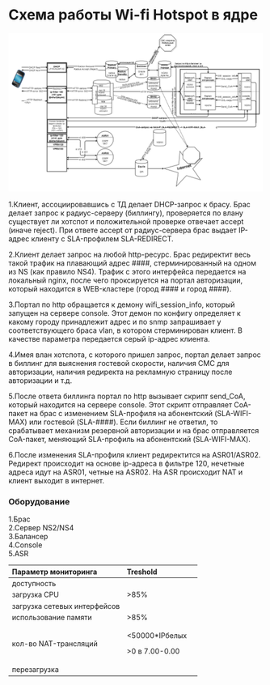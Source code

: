 # Схема работы Wi-fi Hotspot в ядре

![](../../.gitbook/assets/wi-fi-workflow.png)

1.Клиент, ассоциировавшись с ТД делает DHCP-запрос к брасу. Брас делает запрос к радиус-серверу \(биллингу\), проверяется по влану существует ли хотспот  и положительной проверке отвечает accept \(иначе reject\). При ответе accept от радиус-сервера брас выдает IP-адрес клиенту с SLA-профилем SLA-REDIRECT.

2.Клиент делает запрос на любой http-ресурс. Брас редиректит весь такой трафик на плавающий адрес \#\#\#\#, стерминированный на одном из NS \(как правило NS4\). Трафик с этого интерфейса передается на локальный nginx, после чего проксируется на портал авторизации, который находится в  WEB-кластере \(город \#\#\#\# и город \#\#\#\#\).

3.Портал по http обращается к демону wifi\_session\_info, который запущен на сервере console. Этот демон по конфигу определяет к какому городу принадлежит адрес и по snmp запрашивает у соответствующего браса vlan, в котором стерминирован клиент. В качестве параметра передается серый ip-адрес клиента. 

4.Имея влан хотспота, с которого пришел запрос, портал делает запрос в биллинг для выяснения гостевой скорости, наличия СМС для авторизации, наличия редиректа на рекламную страницу после авторизации и т.д.

5.После ответа биллинга портал по http вызывает скрипт send\_CoA, который находится на сервере console. Этот скрипт отправляет CoA-пакет на брас с изменением SLA-профиля на абонентский \(SLA-WIFI-MAX\) или гостевой \(SLA-\#\#\#\#\). Если биллинг не ответил, то срабатывает механизм резервной авторизации и на брас отправляется CoA-пакет, меняющий SLA-профиль на абонентский \(SLA-WIFI-MAX\). 

6.После изменения SLA-профиля клиент редиректится на ASR01/ASR02. Редирект происходит на основе ip-адреса в фильтре 120, нечетные адреса идут на ASR01, четные на ASR02. На ASR происходит NAT и клиент выходит в интернет.

### Оборудование

1.Брас  
2.Сервер NS2/NS4  
3.Балансер  
4.Console  
5.ASR

<table>
  <thead>
    <tr>
      <th style="text-align:left">&#x41F;&#x430;&#x440;&#x430;&#x43C;&#x435;&#x442;&#x440; &#x43C;&#x43E;&#x43D;&#x438;&#x442;&#x43E;&#x440;&#x438;&#x43D;&#x433;&#x430;</th>
      <th
      style="text-align:left">Treshold</th>
        <th style="text-align:left"></th>
    </tr>
  </thead>
  <tbody>
    <tr>
      <td style="text-align:left">&#x434;&#x43E;&#x441;&#x442;&#x443;&#x43F;&#x43D;&#x43E;&#x441;&#x442;&#x44C;</td>
      <td
      style="text-align:left"></td>
        <td style="text-align:left"></td>
    </tr>
    <tr>
      <td style="text-align:left">&#x437;&#x430;&#x433;&#x440;&#x443;&#x437;&#x43A;&#x430; CPU</td>
      <td style="text-align:left">&gt;85%</td>
      <td style="text-align:left"></td>
    </tr>
    <tr>
      <td style="text-align:left">&#x437;&#x430;&#x433;&#x440;&#x443;&#x437;&#x43A;&#x430; &#x441;&#x435;&#x442;&#x435;&#x432;&#x44B;&#x445;
        &#x438;&#x43D;&#x442;&#x435;&#x440;&#x444;&#x435;&#x439;&#x441;&#x43E;&#x432;</td>
      <td
      style="text-align:left"></td>
        <td style="text-align:left"></td>
    </tr>
    <tr>
      <td style="text-align:left">&#x438;&#x441;&#x43F;&#x43E;&#x43B;&#x44C;&#x437;&#x43E;&#x432;&#x430;&#x43D;&#x438;&#x435;
        &#x43F;&#x430;&#x43C;&#x44F;&#x442;&#x438;</td>
      <td style="text-align:left">&gt;85%</td>
      <td style="text-align:left"></td>
    </tr>
    <tr>
      <td style="text-align:left">&#x43A;&#x43E;&#x43B;-&#x432;&#x43E; NAT-&#x442;&#x440;&#x430;&#x43D;&#x441;&#x43B;&#x44F;&#x446;&#x438;&#x439;</td>
      <td
      style="text-align:left">
        <p>&lt;50000*IP&#x431;&#x435;&#x43B;&#x44B;&#x445;</p>
        <p>&gt;0 &#x432; 7.00-0.00</p>
        </td>
        <td style="text-align:left"></td>
    </tr>
    <tr>
      <td style="text-align:left">&#x43F;&#x435;&#x440;&#x435;&#x437;&#x430;&#x433;&#x440;&#x443;&#x437;&#x43A;&#x430;</td>
      <td
      style="text-align:left"></td>
        <td style="text-align:left"></td>
    </tr>
  </tbody>
</table>